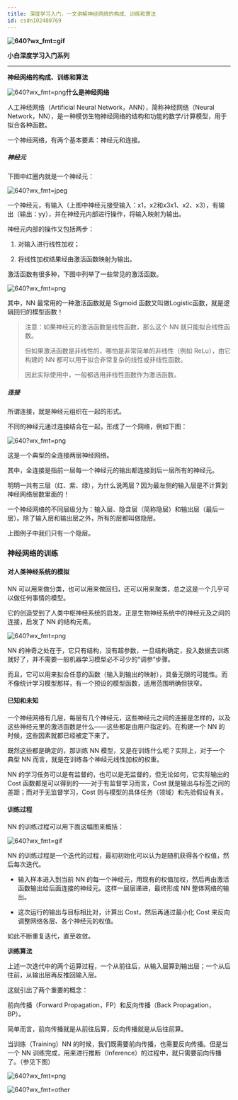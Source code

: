 ```yaml
---
title: 深度学习入门，一文讲解神经网络的构成、训练和算法
id: csdn102480769
---
```


**![640?wx_fmt=gif](../img/bb43a02f42504755481f312c33cc8bee.png "引导关注")**

**小白深度学习入门系列**

* * *

**神经网络的构成、训练和算法**

![640?wx_fmt=png](../img/b51e29719e7695a6f1e06e4b794c594c.png)**什么是神经网络**

人工神经网络（Artificial Neural Network，ANN），简称神经网络（Neural Network，NN），是一种模仿生物神经网络的结构和功能的数学/计算模型，用于拟合各种函数。

一个神经网络，有两个基本要素：神经元和连接。

##### 神经元

下图中红圈内就是一个神经元：

![640?wx_fmt=jpeg](../img/67f4dcc9f98efff3fe80ab82837f0341.png)

一个神经元，有输入（上图中神经元接受输入：x1，x2和x3x1、x2、x3），有输出（输出：yy），并在神经元内部进行操作，将输入映射为输出。

神经元内部的操作又包括两步：

1.  对输入进行线性加权；

2.  将线性加权结果经由激活函数映射为输出。

激活函数有很多种，下图中列举了一些常见的激活函数。

![640?wx_fmt=png](../img/c75f08972dc209e45c7fcd6d8e20e4b9.png)

其中，NN 最常用的一种激活函数就是 Sigmoid 函数又叫做Logistic函数，就是逻辑回归的模型函数！

> 注意：如果神经元的激活函数是线性函数，那么这个 NN 就只能拟合线性函数。
> 
> 但如果激活函数是非线性的，哪怕是非常简单的非线性（例如 ReLu），由它构建的 NN 都可以用于拟合非常复杂的线性或非线性函数。
> 
> 因此实际使用中，一般都选用非线性函数作为激活函数。

##### 连接

所谓连接，就是神经元组织在一起的形式。

不同的神经元通过连接结合在一起，形成了一个网络，例如下图：

![640?wx_fmt=png](../img/cc22ba7a03e149fe113ed8953aaf6df6.png)

这是一个典型的全连接两层神经网络。

其中，全连接是指前一层每一个神经元的输出都连接到后一层所有的神经元。

明明一共有三层（红、紫、绿），为什么说两层？因为最左侧的输入层是不计算到神经网络层数里面的！

一个神经网络的不同层级分为：输入层、隐含层（简称隐层）和输出层（最后一层）。除了输入层和输出层之外，所有的层都叫做隐层。

上图例子中我们只有一个隐层。

### **神经网络的训练**

#### **对人类神经系统的模拟**

NN 可以用来做分类，也可以用来做回归，还可以用来聚类，总之这是一个几乎可以做任何事情的模型。

它的创造受到了人类中枢神经系统的启发。正是生物神经系统中的神经元及之间的连接，启发了 NN 的结构元素。

![640?wx_fmt=png](../img/0f0ed5e04eec5e0957d7ddf786329bed.png)

NN 的神奇之处在于，它只有结构，没有超参数，一旦结构确定，投入数据去训练就好了，并不需要一般机器学习模型必不可少的“调参”步骤。

而且，它可以用来拟合任意的函数（输入到输出的映射），具备无限的可能性。而不像统计学习模型那样，有一个预设的模型函数，适用范围明确但狭窄。

#### **已知和未知**

一个神经网络有几层，每层有几个神经元，这些神经元之间的连接是怎样的，以及这些神经元里的激活函数是什么——这些都是由用户指定的。在构建一个 NN 的时候，这些因素就都已经被定下来了。

既然这些都是确定的，那训练 NN 模型，又是在训练什么呢？实际上，对于一个典型 NN 而言，就是在训练各个神经元线性加权的权重。

NN 的学习任务可以是有监督的，也可以是无监督的，但无论如何，它实际输出的 Cost 函数都是可以得到的——对于有监督学习而言，Cost 就是输出与标签之间的差距；而对于无监督学习，Cost 则与模型的具体任务（领域）和先验假设有关。

#### **训练过程**

NN 的训练过程可以用下面这幅图来概括：

![640?wx_fmt=gif](../img/114e9b42a042f3ad044246df63bd7a24.png)

NN 的训练过程是一个迭代的过程，最初初始化可以认为是随机获得各个权值，然后每次迭代。

*   输入样本进入到当前 NN 的每一个神经元，用现有的权值加权，然后再由激活函数输出给后面连接的神经元。这样一层层递进，最终形成 NN 整体网络的输出。

*   这次运行的输出与目标相比对，计算出 Cost，然后再通过最小化 Cost 来反向调整网络各层、各个神经元的权值。

如此不断重复迭代，直至收敛。

**训练算法**

上述一次迭代中的两个运算过程，一个从前往后，从输入层算到输出层；一个从后往前，从输出层再反推回输入层。

这就引出了两个重要的概念：

前向传播（Forward Propagation，FP）和反向传播（Back Propagation，BP）。

简单而言，前向传播就是从前往后算，反向传播就是从后往前算。

当训练（Training）NN 的时候，我们既需要前向传播，也需要反向传播。但是当一个 NN 训练完成，用来进行推断（Inference）的过程中，就只需要前向传播了。（参见下图）

![640?wx_fmt=png](../img/ec1443ab0f188073a0d0736b354d3461.png)

![640?wx_fmt=other](../img/ed689956eeecbc7b090a1a162ca0cc0a.png)